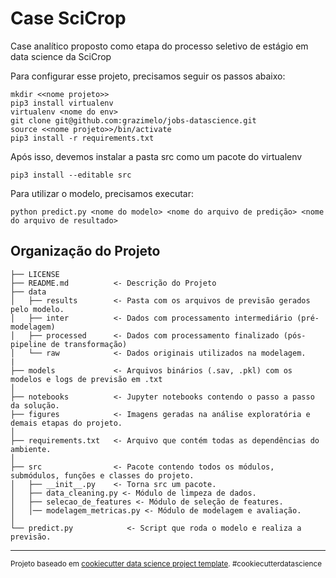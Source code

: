 Case SciCrop
==============================

Case analítico proposto como etapa do processo seletivo de estágio em data science da SciCrop

Para configurar esse projeto, precisamos seguir os passos abaixo:

```
mkdir <<nome projeto>>
pip3 install virtualenv
virtualenv <nome do env>
git clone git@github.com:grazimelo/jobs-datascience.git
source <<nome projeto>>/bin/activate
pip3 install -r requirements.txt

```
Após isso, devemos instalar a pasta src como um pacote do virtualenv
```
pip3 install --editable src

```

Para utilizar o modelo, precisamos executar:

```
python predict.py <nome do modelo> <nome do arquivo de predição> <nome do arquivo de resultado>

```

Organização do Projeto
------------

    ├── LICENSE
    ├── README.md          <- Descrição do Projeto
    ├── data
    │   ├── results        <- Pasta com os arquivos de previsão gerados pelo modelo.
    │   ├── inter          <- Dados com processamento intermediário (pré-modelagem)
    │   ├── processed      <- Dados com processamento finalizado (pós-pipeline de transformação)
    │   └── raw            <- Dados originais utilizados na modelagem.
    |
    ├── models             <- Arquivos binários (.sav, .pkl) com os modelos e logs de previsão em .txt
    │
    ├── notebooks          <- Jupyter notebooks contendo o passo a passo da solução.
    ├── figures            <- Imagens geradas na análise exploratória e demais etapas do projeto.
    │
    ├── requirements.txt   <- Arquivo que contém todas as dependências do ambiente.
    │
    ├── src                <- Pacote contendo todos os módulos, submódulos, funções e classes do projeto.
    │   ├── __init__.py    <- Torna src um pacote.
    │   ├── data_cleaning.py <- Módulo de limpeza de dados.
    │   ├── selecao_de_features <- Módulo de seleção de features.
    │   │── modelagem_metricas.py <- Módulo de modelagem e avaliação.
    │
    └── predict.py            <- Script que roda o modelo e realiza a previsão.


--------

<p><small>Projeto baseado em <a target="_blank" href="https://drivendata.github.io/cookiecutter-data-science/">cookiecutter data science project template</a>. #cookiecutterdatascience</small></p>
